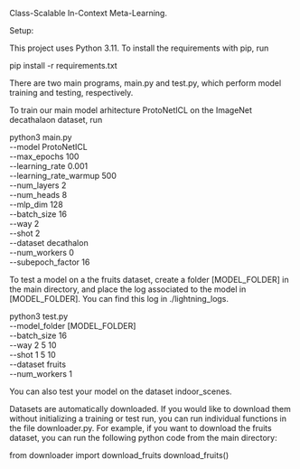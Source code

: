 Class-Scalable In-Context Meta-Learning.

Setup:

This project uses Python 3.11. To install the requirements with pip, run

pip install -r requirements.txt

There are two main programs, main.py and test.py, which perform
model training and testing, respectively.

To train our main model arhitecture ProtoNetICL on the ImageNet decathalaon dataset, run

python3 main.py \
    --model ProtoNetICL \
    --max_epochs 100 \
    --learning_rate 0.001 \
    --learning_rate_warmup 500 \
    --num_layers 2 \
    --num_heads 8 \
    --mlp_dim 128 \
    --batch_size 16 \
    --way 2 \
    --shot 2 \
    --dataset decathalon \
    --num_workers 0 \
    --subepoch_factor 16

To test a model on a the fruits dataset, create a folder [MODEL_FOLDER] in the main
directory, and place the log associated to the model in [MODEL_FOLDER]. You
can find this log in ./lightning_logs.

python3 test.py \
    --model_folder [MODEL_FOLDER] \
    --batch_size 16 \
    --way 2 5 10\
    --shot 1 5 10 \
    --dataset fruits \
    --num_workers 1

You can also test your model on the dataset indoor_scenes.

Datasets are automatically downloaded. If you would like to download them without
initializing a training or test run, you can run individual functions
in the file downloader.py. For example, if you want to download the fruits
dataset, you can run the following python code from the main directory:

from downloader import download_fruits
download_fruits()

